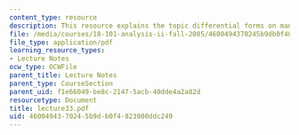 ```yaml
---
content_type: resource
description: This resource explains the topic differential forms on manifolds.
file: /media/courses/18-101-analysis-ii-fall-2005/4600494370245b9db0f4823900ddc249_lecture33.pdf
file_type: application/pdf
learning_resource_types:
- Lecture Notes
ocw_type: OCWFile
parent_title: Lecture Notes
parent_type: CourseSection
parent_uid: f1e66049-be8c-2147-5acb-40dde4a2a82d
resourcetype: Document
title: lecture33.pdf
uid: 46004943-7024-5b9d-b0f4-823900ddc249
---
```

